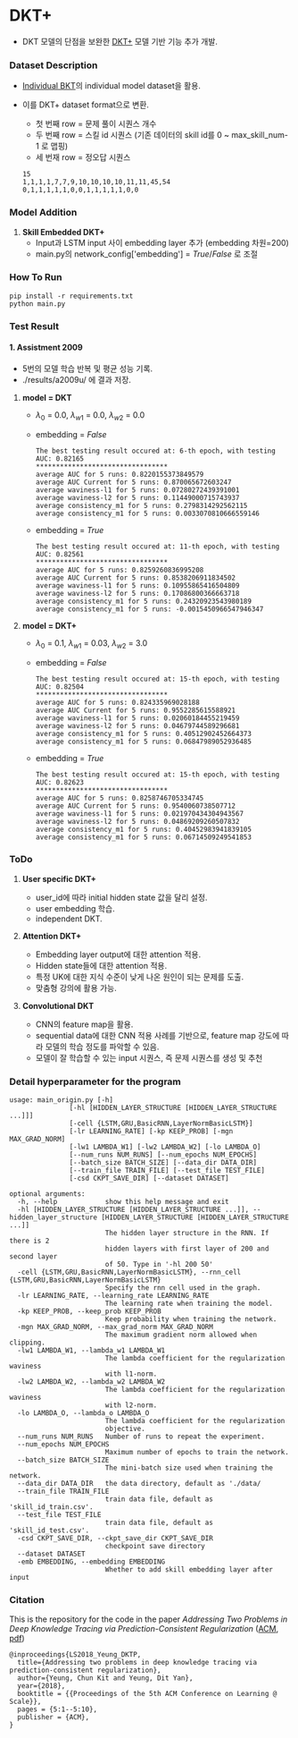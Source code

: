 # DKT+

 - DKT 모델의 단점을 보완한 [DKT+](https://github.com/ckyeungac/deep-knowledge-tracing-plus) 모델 기반 기능 추가 개발.
 
### Dataset Description

  - [Individual BKT](http://gitlab.tmaxwork.shop/hyperstudy/knowledgetracing/python_kt_unitknowledgetracing/-/tree/individual_bkt)의 individual model dataset을 활용.
  - 이를 DKT+ dataset format으로 변환.
    - 첫 번째 row = 문제 풀이 시퀀스 개수
    - 두 번째 row = 스킬 id 시퀀스 (기존 데이터의 skill id를 0 ~ max_skill_num-1 로 맵핑)
    - 세 번재 row = 정오답 시퀀스


    ```
    15
    1,1,1,1,7,7,9,10,10,10,10,11,11,45,54
    0,1,1,1,1,1,0,0,1,1,1,1,1,0,0
    ```

### Model Addition

1. **Skill Embedded DKT+**
    - Input과 LSTM input 사이 embedding layer 추가 (embedding 차원=200)
    - main.py의 network_config['embedding'] = *True*/*False* 로 조절


### How To Run

```
pip install -r requirements.txt
python main.py
```

### Test Result

#### 1. Assistment 2009
  - 5번의 모델 학습 반복 및 평균 성능 기록.
  - ./results/a2009u/ 에 결과 저장.

1. **model = DKT**
    - $\lambda_0$ = 0.0, $\lambda_{w1}$ = 0.0, $\lambda_{w2}$ = 0.0

    - embedding = *False*

      ```
      The best testing result occured at: 6-th epoch, with testing AUC: 0.82165
      *********************************
      average AUC for 5 runs: 0.8220155373849579
      average AUC Current for 5 runs: 0.870065672603247
      average waviness-l1 for 5 runs: 0.07280272439391001
      average waviness-l2 for 5 runs: 0.11449000715743937
      average consistency_m1 for 5 runs: 0.2798314292562115
      average consistency_m1 for 5 runs: 0.0033070810666559146
      ```

    - embedding = *True*

      ```
      The best testing result occured at: 11-th epoch, with testing AUC: 0.82561
      *********************************
      average AUC for 5 runs: 0.8259260836995208
      average AUC Current for 5 runs: 0.8538206911834502
      average waviness-l1 for 5 runs: 0.10955865416504809
      average waviness-l2 for 5 runs: 0.17086800366663718
      average consistency_m1 for 5 runs: 0.24320923543980189
      average consistency_m1 for 5 runs: -0.0015450966547946347
      ```

2. **model = DKT+**
    - $\lambda_0$ = 0.1, $\lambda_{w1}$ = 0.03, $\lambda_{w2}$ = 3.0

    - embedding = *False*

      ```
      The best testing result occured at: 15-th epoch, with testing AUC: 0.82504
      *********************************
      average AUC for 5 runs: 0.824335969028188
      average AUC Current for 5 runs: 0.9552285615588921
      average waviness-l1 for 5 runs: 0.02060184455219459
      average waviness-l2 for 5 runs: 0.04679744589296681
      average consistency_m1 for 5 runs: 0.40512902452664373
      average consistency_m1 for 5 runs: 0.06847989052936485
      ```

    - embedding = *True*

        ```
        The best testing result occured at: 15-th epoch, with testing AUC: 0.82623
        *********************************
        average AUC for 5 runs: 0.8258746705334745
        average AUC Current for 5 runs: 0.9540060738507712
        average waviness-l1 for 5 runs: 0.021970434304943567
        average waviness-l2 for 5 runs: 0.04869209260507832
        average consistency_m1 for 5 runs: 0.40452983941839105
        average consistency_m1 for 5 runs: 0.06714509249541853
        ```

### ToDo

1. **User specific DKT+**
    - user_id에 따라 initial hidden state 값을 달리 설정.
    - user embedding 학습.
    - independent DKT.

2. **Attention DKT+**
    - Embedding layer output에 대한 attention 적용.
    - Hidden state들에 대한 attention 적용.
    - 특정 UK에 대한 지식 수준이 낮게 나온 원인이 되는 문제를 도출.
    - 맞춤형 강의에 활용 가능.

3. **Convolutional DKT**
    - CNN의 feature map을 활용.
    - sequential data에 대한 CNN 적용 사례를 기반으로, feature map 강도에 따라 모델의 학습 정도를 파악할 수 있음.
    - 모델이 잘 학습할 수 있는 input 시퀀스, 즉 문제 시퀀스를 생성 및 추천


### Detail hyperparameter for the program
```
usage: main_origin.py [-h]
               [-hl [HIDDEN_LAYER_STRUCTURE [HIDDEN_LAYER_STRUCTURE ...]]]
               [-cell {LSTM,GRU,BasicRNN,LayerNormBasicLSTM}]
               [-lr LEARNING_RATE] [-kp KEEP_PROB] [-mgn MAX_GRAD_NORM]
               [-lw1 LAMBDA_W1] [-lw2 LAMBDA_W2] [-lo LAMBDA_O]
               [--num_runs NUM_RUNS] [--num_epochs NUM_EPOCHS]
               [--batch_size BATCH_SIZE] [--data_dir DATA_DIR]
               [--train_file TRAIN_FILE] [--test_file TEST_FILE]
               [-csd CKPT_SAVE_DIR] [--dataset DATASET]

optional arguments:
  -h, --help            show this help message and exit
  -hl [HIDDEN_LAYER_STRUCTURE [HIDDEN_LAYER_STRUCTURE ...]], --hidden_layer_structure [HIDDEN_LAYER_STRUCTURE [HIDDEN_LAYER_STRUCTURE ...]]
                        The hidden layer structure in the RNN. If there is 2
                        hidden layers with first layer of 200 and second layer
                        of 50. Type in '-hl 200 50'
  -cell {LSTM,GRU,BasicRNN,LayerNormBasicLSTM}, --rnn_cell {LSTM,GRU,BasicRNN,LayerNormBasicLSTM}
                        Specify the rnn cell used in the graph.
  -lr LEARNING_RATE, --learning_rate LEARNING_RATE
                        The learning rate when training the model.
  -kp KEEP_PROB, --keep_prob KEEP_PROB
                        Keep probability when training the network.
  -mgn MAX_GRAD_NORM, --max_grad_norm MAX_GRAD_NORM
                        The maximum gradient norm allowed when clipping.
  -lw1 LAMBDA_W1, --lambda_w1 LAMBDA_W1
                        The lambda coefficient for the regularization waviness
                        with l1-norm.
  -lw2 LAMBDA_W2, --lambda_w2 LAMBDA_W2
                        The lambda coefficient for the regularization waviness
                        with l2-norm.
  -lo LAMBDA_O, --lambda_o LAMBDA_O
                        The lambda coefficient for the regularization
                        objective.
  --num_runs NUM_RUNS   Number of runs to repeat the experiment.
  --num_epochs NUM_EPOCHS
                        Maximum number of epochs to train the network.
  --batch_size BATCH_SIZE
                        The mini-batch size used when training the network.
  --data_dir DATA_DIR   the data directory, default as './data/
  --train_file TRAIN_FILE
                        train data file, default as 'skill_id_train.csv'.
  --test_file TEST_FILE
                        train data file, default as 'skill_id_test.csv'.
  -csd CKPT_SAVE_DIR, --ckpt_save_dir CKPT_SAVE_DIR
                        checkpoint save directory
  --dataset DATASET
  -emb EMBEDDING, --embedding EMBEDDING
                        Whether to add skill embedding layer after input
```


### Citation

This is the repository for the code in the paper *Addressing Two Problems in Deep Knowledge Tracing via Prediction-Consistent Regularization* ([ACM](https://dl.acm.org/citation.cfm?id=3231647), [pdf](https://arxiv.org/pdf/1806.02180.pdf))

```
@inproceedings{LS2018_Yeung_DKTP,
  title={Addressing two problems in deep knowledge tracing via prediction-consistent regularization},
  author={Yeung, Chun Kit and Yeung, Dit Yan},
  year={2018},
  booktitle = {{Proceedings of the 5th ACM Conference on Learning @ Scale}},
  pages = {5:1--5:10},
  publisher = {ACM},
}
```